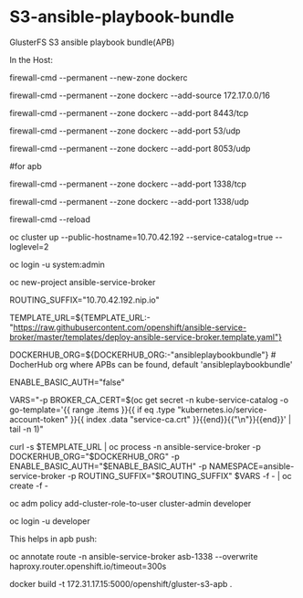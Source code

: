# S3-ansible-playbook-bundle
GlusterFS S3 ansible playbook bundle(APB)

In the Host:

firewall-cmd --permanent --new-zone dockerc

firewall-cmd --permanent --zone dockerc --add-source 172.17.0.0/16

firewall-cmd --permanent --zone dockerc --add-port 8443/tcp

firewall-cmd --permanent --zone dockerc --add-port 53/udp

firewall-cmd --permanent --zone dockerc --add-port 8053/udp


#for apb

firewall-cmd --permanent --zone dockerc --add-port 1338/tcp 

firewall-cmd --permanent --zone dockerc --add-port 1338/udp

firewall-cmd --reload

oc cluster up --public-hostname=10.70.42.192  --service-catalog=true  --loglevel=2

oc login -u system:admin

oc new-project ansible-service-broker


ROUTING_SUFFIX="10.70.42.192.nip.io"

TEMPLATE_URL=${TEMPLATE_URL:-"https://raw.githubusercontent.com/openshift/ansible-service-broker/master/templates/deploy-ansible-service-broker.template.yaml"}

DOCKERHUB_ORG=${DOCKERHUB_ORG:-"ansibleplaybookbundle"} # DocherHub org where APBs can be found, default 'ansibleplaybookbundle'

ENABLE_BASIC_AUTH="false"

VARS="-p BROKER_CA_CERT=$(oc get secret -n kube-service-catalog -o go-template='{{ range .items }}{{ if eq .type "kubernetes.io/service-account-token" }}{{ index .data "service-ca.crt" }}{{end}}{{"\n"}}{{end}}' | tail -n 1)"

curl -s $TEMPLATE_URL   | oc process   -n ansible-service-broker   -p DOCKERHUB_ORG="$DOCKERHUB_ORG"   -p ENABLE_BASIC_AUTH="$ENABLE_BASIC_AUTH"   -p NAMESPACE=ansible-service-broker   -p ROUTING_SUFFIX="$ROUTING_SUFFIX"   $VARS -f - | oc create -f -

oc adm policy add-cluster-role-to-user cluster-admin developer

oc login -u developer

This helps in apb push:

oc annotate route -n ansible-service-broker asb-1338 --overwrite haproxy.router.openshift.io/timeout=300s

docker build -t 172.31.17.15:5000/openshift/gluster-s3-apb .
